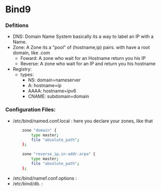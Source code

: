 # Bind9

### Defitions
- DNS: Domain Name System basically its a way to label an IP with a Name.
- Zone: A Zone its a "pool" of (hostname,ip) pairs. with have a root domain, like .com
	- Foward: A zone who wait for an Hostname return you his IP
	- Reverse: A zone who wait for an IP and return you his hostname
- Registry:
	- types: 
		- NS: domain=nameserver
		- A: hostname=ip
		- AAAA: hostname=ipv6
		- CNAME: subdomain=domain
		
### Configuration Files:
- /etc/bind/named.conf.local : 
	here you declare your zones, like that
	```sh
		zone "domain" {
			type master;
			file "absolute_path";
		};
		
		zone "reverse_ip.in-addr.arpa" {
			type master;
			file "absolute_path";
		};
	```
- /etc/bind/namef.conf.options :
- /etc/bind/db.<something> :
